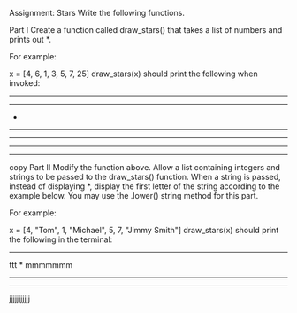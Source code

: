 Assignment: Stars
Write the following functions.

Part I
Create a function called draw_stars() that takes a list of numbers and prints out *.

For example:

x = [4, 6, 1, 3, 5, 7, 25]
draw_stars(x) should print the following when invoked:

****
******
*
***
*****
*******
*************************
copy
Part II
Modify the function above. Allow a list containing integers and strings to be passed to the draw_stars() function. When a string is passed, instead of displaying *, display the first letter of the string according to the example below. You may use the .lower() string method for this part.

For example:

x = [4, "Tom", 1, "Michael", 5, 7, "Jimmy Smith"]
draw_stars(x) should print the following in the terminal:

****
ttt
*
mmmmmmm
*****
*******
jjjjjjjjjjj